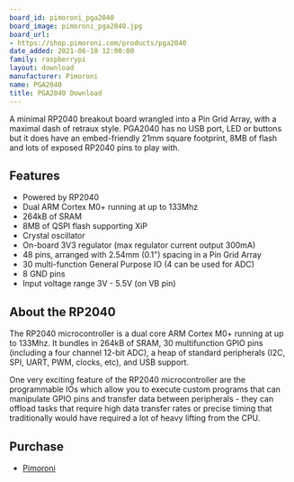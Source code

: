 ```yaml
---
board_id: pimoroni_pga2040
board_image: pimoroni_pga2040.jpg
board_url:
- https://shop.pimoroni.com/products/pga2040
date_added: 2021-06-10 12:00:00
family: raspberrypi
layout: download
manufacturer: Pimoroni
name: PGA2040
title: PGA2040 Download
---
```


A minimal RP2040 breakout board wrangled into a Pin Grid Array, with a maximal dash of retraux style. PGA2040 has no USB port, LED or buttons but it does have an embed-friendly 21mm square footprint, 8MB of flash and lots of exposed RP2040 pins to play with.

## Features
* Powered by RP2040
* Dual ARM Cortex M0+ running at up to 133Mhz
* 264kB of SRAM
* 8MB of QSPI flash supporting XiP
* Crystal oscillator
* On-board 3V3 regulator (max regulator current output 300mA)
* 48 pins, arranged with 2.54mm (0.1") spacing in a Pin Grid Array
* 30 multi-function General Purpose IO (4 can be used for ADC)
* 8 GND pins
* Input voltage range 3V - 5.5V (on VB pin)

## About the RP2040
The RP2040 microcontroller is a dual core ARM Cortex M0+ running at up to 133Mhz. It bundles in 264kB of SRAM, 30 multifunction GPIO pins (including a four channel 12-bit ADC), a heap of standard peripherals (I2C, SPI, UART, PWM, clocks, etc), and USB support.

One very exciting feature of the RP2040 microcontroller are the programmable IOs which allow you to execute custom programs that can manipulate GPIO pins and transfer data between peripherals - they can offload tasks that require high data transfer rates or precise timing that traditionally would have required a lot of heavy lifting from the CPU.

## Purchase
* [Pimoroni](https://shop.pimoroni.com/products/pga2040)

